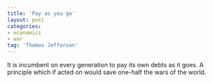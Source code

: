 ```yaml
---
title: 'Pay as you go'
layout: post
categories:
- economics
- war
tag: 'Thomas Jefferson'
---
```


It is incumbent on every generation to pay its own debts as it goes. A principle which if acted on would save one-half the wars of the world.